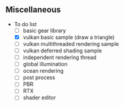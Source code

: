 ## Miscellaneous
- To do list
  * [ ] basic gear library
  * [x] vulkan basic sample (draw a triangle)
  * [ ] vulkan multithreaded rendering sample
  * [ ] vulkan deferred shading sample
  * [ ] independent rendering thread
  * [ ] global illumination
  * [ ] ocean rendering
  * [ ] post process
  * [ ] PBR
  * [ ] RTX
  * [ ] shader editor